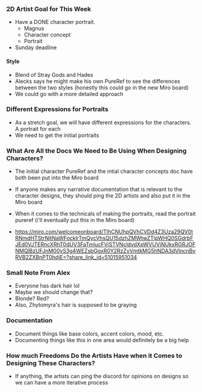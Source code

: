 ### 2D Artist Goal for This Week
- Have a DONE character portrait.
	- Magnus
	- Character concept
	- Portrait
- Sunday deadline

#### Style
- Blend of Stray Gods and Hades
- Alecks says he might make his own PureRef to see the differences between the two styles (honestly this could go in the new Miro board)
- We could go with a more detailed approach

### Different Expressions for Portraits

- As a stretch goal, we will have different expressions for the characters. A portrait for each
- We need to get the initial portraits

### What Are All the Docs We Need to Be Using When Designing Characters?

- The initial character PureRef and the intial character concepts doc have both been put into the Miro board
- If anyone makes any narrative documentation that is relevant to the character designs, they should ping the 2D artists and also put it in the Miro board
- When it comes to the technicals of making the portraits, read the portrait pureref (i'll eventually put this in the Miro board)

- <https://miro.com/welcomeonboard/TlhCNUhpQVhCVDd4Z3Uza29QV0tRNmdHTStrNitNaWFocklrTmQycVhsQU15dzhZMWtwZTlpWHQ0SGdrbFJEd0VJTERncXRhT0dUV3FaTmlucFViSTVNcldvdXpWVUVjNUkxRGRJOFNMQlBzUFJnM00yS3g4WEZsbGgxR0Y2RzZyVmtkMG5hNDA3dVlncnBvRVB2ZXBnPT0hdjE=?share_link_id=51015951034>

### Small Note From Alex

- Everyone has dark hair lol
- Maybe we should change that?
- Blonde? Red?
- Also, Zhytomyra's hair is supposed to be graying

### Documentation

- Document things like base colors, accent colors, mood, etc.
- Documenting things like this in one area would definitely be a big help

### How much Freedoms Do the Artists Have when it Comes to Designing These Characters?

- If anything, the artists can ping the discord for opinions on designs so we can have a more iterative process
